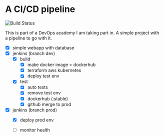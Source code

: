 # A CI/CD pipeline
![Build Status](https://jenkins-gl.bluecom.dev/buildStatus/icon?job=final-project%2Fdev)

This is part of a DevOps academy I am taking part in. A simple project with a pipeline to go with it.

- [x] simple webapp with database
- [x] jenkins (branch dev)
  - [x] build
    - [x] make docker image > dockerhub
    - [x] terraform aws kubernetes
    - [x] deploy test env
  - [x] test
    - [x] auto tests
    - [x] remove test env
    - [x] dockerhub (:stable)
    - [x] github merge to prod
- [x] jenkins (branch prod)
  - [x] deploy prod env
  - [ ] monitor health

